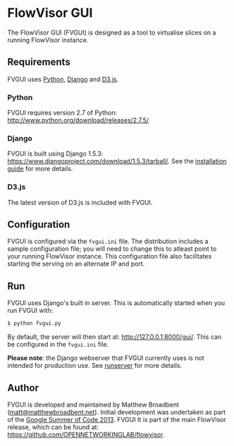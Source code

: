 # FlowVisor GUI #

The FlowVisor GUI (FVGUI) is designed as a tool to virtualise slices on a running FlowVisor instance.

## Requirements ##

FVGUI uses [Python](http://www.python.org/), [Django](https://www.djangoproject.com/) and [D3.js](http://d3js.org/).

### Python ###

FVGUI requires version 2.7 of Python: <http://www.python.org/download/releases/2.7.5/>

### Django ###

FVGUI is built using Django 1.5.3: <https://www.djangoproject.com/download/1.5.3/tarball/>. See the [installation guide](https://docs.djangoproject.com/en/1.5/intro/install/) for more details.

### D3.js ###

The latest version of D3.js is included with FVGUI.

## Configuration ##

FVGUI is configured via the ```fvgui.ini``` file. The distribution includes a sample configuration file; you will need to change this to atleast point to your running FlowVisor instance. This configuration file also facilitates starting the serving on an alternate IP and port.

## Run ##

FVGUI uses Django's built in server. This is automatically started when you run FVGUI with:

```bash
$ python fvgui.py 
```

By default, the server will then start at: <http://127.0.0.1:8000/gui/>. This can be configured in the ```fvgui.ini``` file.

__Please note__: the Django webserver that FVGUI currently uses is not intended for production use. See [runserver](https://docs.djangoproject.com/en/dev/ref/django-admin/#django-admin-runserver) for more details.

## Author ##

FVGUI is developed and maintained by Matthew Broadbent (<matt@matthewbroadbent.net>). Initial development was undertaken as part of the [Google Summer of Code 2013](http://www.google-melange.com/gsoc/homepage/google/gsoc2013). FVGUI It is part of the main FlowVisor release, which can be found at: <https://github.com/OPENNETWORKINGLAB/flowvisor>.
